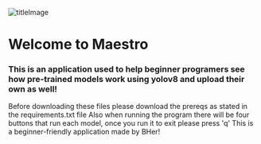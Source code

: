 ![titleImage](https://github.com/user-attachments/assets/8470270a-6aa4-47ea-928d-c9b3b0c61b50)
# Welcome to Maestro
### This is an application used to help beginner programers see how pre-trained models work using yolov8 and upload their own as well!
Before downloading these files please download the prereqs as stated in the requirements.txt file 
Also when running the program there will be four buttons that run each model, once you run it to exit please press 'q'
This is a beginner-friendly application made by BHer!

